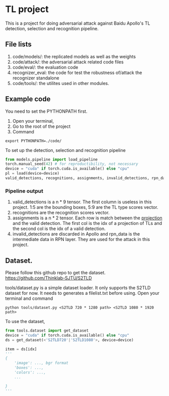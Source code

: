 # TL project

This is a project for doing adversarial attack against Baidu Apollo's TL detection, selection and recognition pipeline. 

## File lists

1. code/models/: the replicated models as well as the weights 
2. code/attack/: the adversarial attack related code files
3. code/eval/: the evaluation code
4. recognizer_eval: the code for test the robustness of/attack the recognizer standalone
5. code/tools/: the utilites used in other modules.

## Example code
You need to set the PYTHONPATH first. 
1. Open your terminal,
2. Go to the root of the project
3. Command

`export PYTHONPATH=./code/`


To set up the detection, selection and recognition pipeline 

```python
from models.pipeline import load_pipeline
torch.manual_seed(42) # for reproductibility, not necessary
device = "cuda" if torch.cuda.is_available() else "cpu"
pl = load(device=device)
valid_detections, recognitions, assignments, invalid_detections, rpn_data = pl(image, boxes) # image is the image file in bgr format, boxes is a list of single box, which is [xmin, ymin, xmax, ymax].
```
### Pipeline output
1. valid_detections is a n * 9 tensor. The first column is useless in this project. 1:5 are the bounding boxes, 5:9 are the TL type scores vector.
2. recognitions are the recognition scores vector.
3. assignments is a n * 2 tensor. Each row is match between the [projection](https://github.com/ApolloAuto/apollo/blob/v7.0.0/docs/specs/traffic_light.md#pre-process) and the valid detection. The first col is the idx of a projection of TLs and the second col is the idx of a valid detection. 
4. invalid_detections are discarded in Apollo and rpn_data is the intermediate data in RPN layer. They are used for the attack in this project.



## Dataset.
Please follow this github repo to get the dataset. 
https://github.com/Thinklab-SJTU/S2TLD

tools/dataset.py is a simple dataset loader. It only supports the S2TLD dataset for now. It needs to generates a filelist.txt before using. Open your terminal and command

`python tools/dataset.py <S2TLD 720 * 1280 path> <S2TLD 1080 * 1920 path>`

To use the dataset,

```python
from tools.dataset import get_dataset
device = "cuda" if torch.cuda.is_available() else "cpu"
ds = get_dataset(<'S2TLD720'|'S2TLD1080'>, device=device)

item = ds[idx]
'''
{
    'image': ..., bgr format
    'boxes': ...,
    'colors': ...,
    ...

}
'''
```